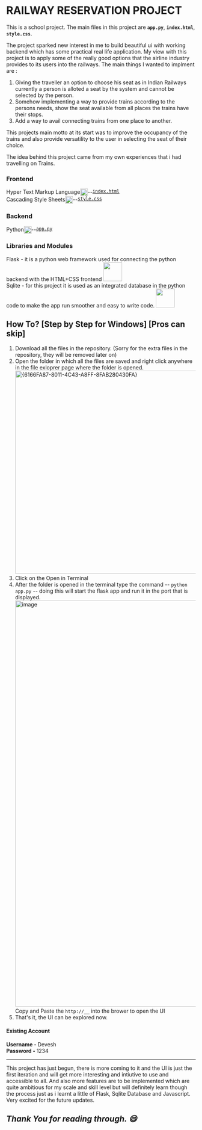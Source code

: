 <h1> RAILWAY RESERVATION PROJECT </h1>

This is a school project. 
The main files in this project are <code><b>app.py</b></code>, <code><b>index.html</b></code>, <code><b>style.css</b></code>.


The project sparked new interest in me to build beautiful ui with working backend which has some practical real life application. 
My view with this project is to apply some of the really good options that the airline industry provides to its users into the railways. The main things I wanted to implment are :
1)  Giving the traveller an option to choose his seat as in Indian Railways currently a person is alloted a seat by the system and cannot be selected by the person. 
2)  Somehow implementing a way to provide trains according to the persons needs, show the seat available from all places the trains have their stops.
3)  Add a way to avail connecting trains from one place to another. 

This projects main motto at its start was to improve the occupancy of the trains and also provide versatility to the user in selecting the seat of their choice. 

The idea behind this project came from my own experiences that i had travelling on Trains. 

<h3>Frontend</h3>
<div style="display:flex;">
Hyper Text Markup Language <img src="https://img.icons8.com/?size=512&id=20909&format=png" width="20px" style="display:inline;" >-- <a href="./templates/index.html"><code>index.html</code></a><br>  </div>
<div style="display:flex;">
Cascading Style Sheets <img src="https://img.icons8.com/?size=256&id=21278&format=png" width="20px" style="display:inline;" >-- <a href="./static/style.css"><code>style.css</code></a><br>  </div>

<h3>Backend</h3>
<div style="display:flex;">
Python <img src="https://img.icons8.com/?size=256&id=13441&format=png" width="20px" style="display:inline;" >-- <a href="app.py"><code>app.py</code></a><br>  </div>


<h3>Libraries and Modules</h3>
Flask - it is a python web framework used for connecting the python backend with the HTML+CSS frontend 
<img src="https://img.icons8.com/?size=512&id=hCWb1IvpcBZ0&format=png" width="50px"> 
<br>
Sqlite - for this project it is used as an integrated database in the python code to make the app run smoother and easy to write code. 
<img src="https://thumbnail.imgbin.com/9/15/24/imgbin-sqlite-relational-database-management-system-redis-square-icon-9tt4w2PMJcKaaSSZFnV5PGfKZ_t.jpg" width="50px">

<h2>How To? [Step by Step for Windows] [Pros can skip] </h2>
<ol>
  <li>Download all the files in the repository. (Sorry for the extra files in the repository, they will be removed later on)</li>
  <li>Open the folder in which all the files are saved and right click anywhere in the file exloprer page where the folder is opened.
      <img width="960" height="540" alt="{6166FA87-8011-4C43-A8FF-8FAB280430FA}" src="https://github.com/user-attachments/assets/c375a18c-d143-4a4a-889d-eba752ee7201" />
  </li>
  <li>Click on the Open in Terminal</li>
  <li>After the folder is opened in the terminal type the command -- <code>python app.py</code> -- doing this will start the flask app and run it in the port that is displayed.
    <img width="1920" height="1080" alt="image" src="https://github.com/user-attachments/assets/845ca17b-35c3-43f2-a7d6-9bcb1714f66c" />
    Copy and Paste the <code>http://__</code> into the brower to open the UI
  </li>
  <li>That's it, the UI can be explored now.</li>
</ol>

<h4>Existing Account</h4>
<b>Username - </b> Devesh <br>
<b>Password - </b> 1234

<hr>
This project has just begun, there is more coming to it and the UI is just the first iteration and will get more interesting and intiutive to use and accessible to all. And also more features are to be implemented which are quite ambitious for my scale and skill level but will definitely learn though the process just as i learnt a little of Flask, Sqlite Database and Javascript. Very excited for the future updates.

<h2><i>Thank You for reading through. 😄</i></h2>
